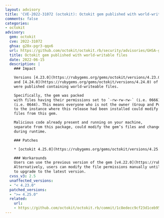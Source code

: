 ```yaml
---
layout: advisory
title: 'CVE-2022-31072 (octokit): Octokit gem published with world-writable files'
comments: false
categories:
- octokit
advisory:
  gem: octokit
  cve: 2022-31072
  ghsa: g28x-pgr3-qqx6
  url: https://github.com/octokit/octokit.rb/security/advisories/GHSA-g28x-pgr3-qqx6
  title: Octokit gem published with world-writable files
  date: 2022-06-15
  description: |
    ### Impact

    Versions [4.23.0](https://rubygems.org/gems/octokit/versions/4.23.0)
    and [4.24.0](https://rubygems.org/gems/octokit/versions/4.24.0) of the octokit gem
    were published containing world-writeable files.

    Specifically, the gem was packed
    with files having their permissions set to `-rw-rw-rw-` (i.e. 0666) instead of `rw-r--r--`
    (i.e. 0644). This means everyone who is not the owner (Group and Public) with access
    to the instance where this release had been installed could modify the world-writable
    files from this gem.

    Malicious code already present and running on your machine,
    separate from this package, could modify the gem’s files and change its behavior
    during runtime.

    ### Patches

    * [octokit 4.25.0](https://rubygems.org/gems/octokit/versions/4.25.0)

    ### Workarounds
    Users can use the previous version of the gem [v4.22.0](https://rubygems.org/gems/octokit/versions/4.22.0).
    Alternatively, users can modify the file permissions manually until they are able
    to upgrade to the latest version.
  cvss_v3: 2.5
  unaffected_versions:
  - "< 4.23.0"
  patched_versions:
  - ">= 4.25.0"
  related:
    url:
    - https://github.com/octokit/octokit.rb/commit/1c8edecc9cf23d1ceb959d91a416a69f55ce7d55
---
```

